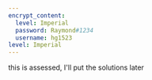 ```yaml
---
encrypt_content:
  level: Imperial
  password: Raymond#1234
  username: hg1523
level: Imperial
---
```

this is assessed, I'll put the solutions later

